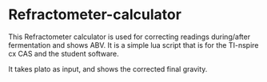 # Refractometer-calculator
This Refractometer calculator is used for correcting readings during/after fermentation and shows ABV. It is a simple lua script that is for the TI-nspire cx CAS and the student software.

It takes plato as input, and shows the corrected final gravity.
